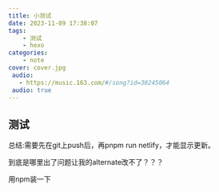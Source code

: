 ```yaml
---
title: 小测试
date: 2023-11-09 17:38:07
tags:
    - 测试
    - hexo
categories:
    - note
cover: cover.jpg
 audio:
   - https://music.163.com/#/song?id=30245064
 audio: true
---
```

## 测试
总结:需要先在git上push后，再pnpm run netlify，才能显示更新。

到底是哪里出了问题让我的alternate改不了？？？

用npm装一下